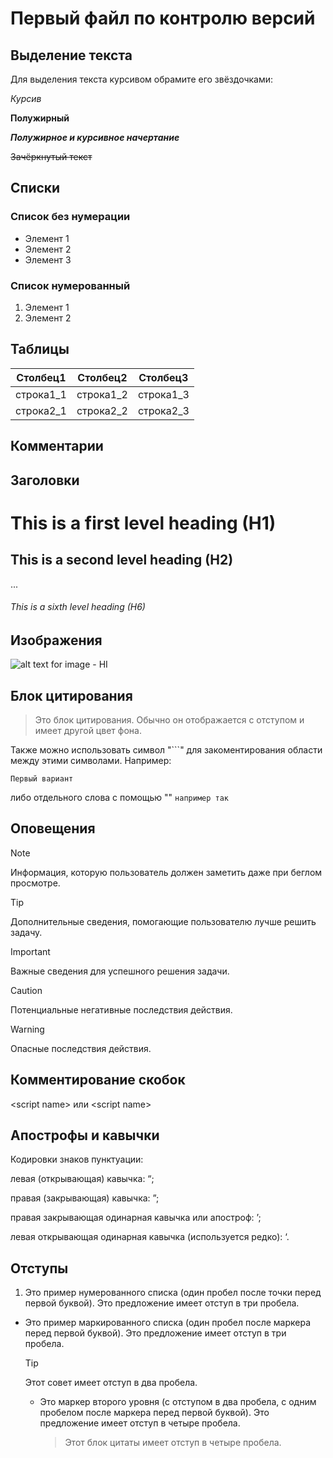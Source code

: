 # Первый файл по контролю версий

## Выделение текста

Для выделения текста курсивом обрамите его звёздочками:

*Курсив*

**Полужирный**

***Полужирное и курсивное начертание***

~~Зачёркнутый текст~~

## Списки

### Список без нумерации
* Элемент 1
* Элемент 2
* Элемент 3

### Список нумерованный
1. Элемент 1
2. Элемент 2

## Таблицы
|Столбец1  |Столбец2   |Столбец3|
|----------|-----------|------------|
|строка1_1     |строка1_2       |строка1_3        |
|строка2_1|строка2_2   |строка2_3|

## Комментарии
<!--- Here's my comment --->

## Заголовки
# This is a first level heading (H1)

## This is a second level heading (H2)

...

###### This is a sixth level heading (H6)

## Изображения
![alt text for image - HI](/images/2023_02_04.png)

## Блок цитирования
> Это блок цитирования. Обычно он отображается с отступом и имеет другой цвет фона.

Также можно использовать символ "```" для закоментирования области между этими символами. Например:
```
Первый вариант
```
либо отдельного слова с помощью "" `например так`

## Оповещения

> [!NOTE]
> Информация, которую пользователь должен заметить даже при беглом просмотре.

> [!TIP]
> Дополнительные сведения, помогающие пользователю лучше решить задачу.

> [!IMPORTANT]
> Важные сведения для успешного решения задачи.

> [!CAUTION]
> Потенциальные негативные последствия действия.

> [!WARNING]
> Опасные последствия действия.

## Комментирование скобок
&lt;script name&gt; или \<script name>

## Апострофы и кавычки
Кодировки знаков пунктуации:

левая (открывающая) кавычка: &#8220;;

правая (закрывающая) кавычка: &#8221;;

правая закрывающая одинарная кавычка или апостроф: &#8217;;

левая открывающая одинарная кавычка (используется редко): &#8216;.

## Отступы
1. Это пример нумерованного списка (один пробел после точки перед первой буквой).
   Это предложение имеет отступ в три пробела.
- Это пример маркированного списка (один пробел после маркера перед первой буквой).
  Это предложение имеет отступ в три пробела.
  > [!TIP]
  > Этот совет имеет отступ в два пробела.
  - Это маркер второго уровня (с отступом в два пробела, с одним пробелом после маркера перед первой буквой).
    Это предложение имеет отступ в четыре пробела.
    > Этот блок цитаты имеет отступ в четыре пробела.

